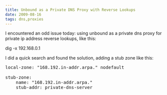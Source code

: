 ```yaml
---
title: Unbound as a Private DNS Proxy with Reverse Lookups
date: 2009-08-16
tags: dns,proxies
---
```

I encountered an odd issue today: using unbound as a private dns proxy for private ip address reverse lookups, like this:

dig -x 192.168.0.1

I did a quick search and found the solution, adding a stub zone like this:

<pre>local-zone: "168.192.in-addr.arpa." nodefault

stub-zone:
    name: "168.192.in-addr.arpa."
    stub-addr: private-dns-server</pre>

